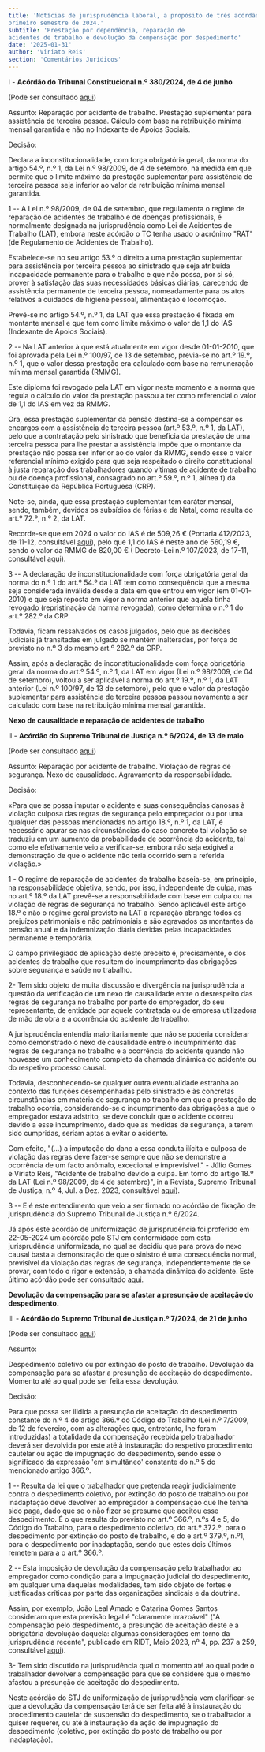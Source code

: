 ```yaml
---
title: 'Notícias de jurisprudência laboral, a propósito de três acórdãos do
primeiro semestre de 2024.'
subtitle: 'Prestação por dependência, reparação de
acidentes de trabalho e devolução da compensação por despedimento'
date: '2025-01-31'
author: 'Viriato Reis'
section: 'Comentários Jurídicos'
---
```


I - **Acórdão do Tribunal Constitucional n.º 380/2024, de 4 de junho**

(Pode ser consultado
[aqui](https://diariodarepublica.pt/dr/detalhe/acordao-tribunal-constitucional/380-2024-867844485))

Assunto: Reparação por acidente de trabalho. Prestação suplementar para
assistência de terceira pessoa. Cálculo com base na retribuição mínima
mensal garantida e não no Indexante de Apoios Sociais.

Decisão:

Declara a inconstitucionalidade, com força obrigatória geral, da norma
do artigo 54.º, n.º 1, da Lei n.º 98/2009, de 4 de setembro, na medida
em que permite que o limite máximo da prestação suplementar para
assistência de terceira pessoa seja inferior ao valor da retribuição
mínima mensal garantida.

1 -- A Lei n.º 98/2009, de 04 de setembro, que regulamenta o regime de
reparação de acidentes de trabalho e de doenças profissionais, é
normalmente designada na jurisprudência como Lei de Acidentes de
Trabalho (LAT), embora neste acórdão o TC tenha usado o acrónimo \"RAT\"
(de Regulamento de Acidentes de Trabalho).

Estabelece-se no seu artigo 53.º o direito a uma prestação suplementar
para assistência por terceira pessoa ao sinistrado que seja atribuída
incapacidade permanente para o trabalho e que não possa, por si só,
prover à satisfação das suas necessidades básicas diárias, carecendo de
assistência permanente de terceira pessoa, nomeadamente para os atos
relativos a cuidados de higiene pessoal, alimentação e locomoção.

Prevê-se no artigo 54.º, n.º 1, da LAT que essa prestação é fixada em
montante mensal e que tem como limite máximo o valor de 1,1 do IAS
(Indexante de Apoios Sociais).

2 -- Na LAT anterior à que está atualmente em vigor desde 01-01-2010,
que foi aprovada pela Lei n.º 100/97, de 13 de setembro, previa-se no
art.º 19.º, n.º 1, que o valor dessa prestação era calculado com base na
remuneração mínima mensal garantida (RMMG).

Este diploma foi revogado pela LAT em vigor neste momento e a norma que
regula o cálculo do valor da prestação passou a ter como referencial o
valor de 1,1 do IAS em vez da RMMG.

Ora, essa prestação suplementar da pensão destina-se a compensar os
encargos com a assistência de terceira pessoa (art.º 53.º, n.º 1, da
LAT), pelo que a contratação pelo sinistrado que beneficia da prestação
de uma terceira pessoa para lhe prestar a assistência impõe que o
montante da prestação não possa ser inferior ao do valor da RMMG, sendo
esse o valor referencial mínimo exigido para que seja respeitado o
direito constitucional à justa reparação dos trabalhadores quando
vítimas de acidente de trabalho ou de doença profissional, consagrado no
art.º 59.º, n.º 1, alínea f) da Constituição da República Portuguesa
(CRP).

Note-se, ainda, que essa prestação suplementar tem caráter mensal,
sendo, também, devidos os subsídios de férias e de Natal, como resulta
do art.º 72.º, n.º 2, da LAT.

Recorde-se que em 2024 o valor do IAS é de 509,26 € (Portaria 412/2023,
de 11-12, consultável
[aqui](https://files.diariodarepublica.pt/1s/2023/12/23700/0004300043.pdf)),
pelo que 1,1 do IAS é neste ano de 560,19 €, sendo o valor da RMMG de
820,00 € ( Decreto-Lei n.º 107/2023, de 17-11, consultável
[aqui](https://www.dgert.gov.pt/wp-content/uploads/2020/01/Decreto-Lei-n-107-A2023-de-17-de-novembro.pdf)).

3 -- A declaração de inconstitucionalidade com força obrigatória geral
da norma do n.º 1 do art.º 54.º da LAT tem como consequência que a mesma
seja considerada inválida desde a data em que entrou em vigor (em
01-01-2010) e que seja reposta em vigor a norma anterior que aquela
tinha revogado (repristinação da norma revogada), como determina o n.º 1
do art.º 282.º da CRP.

Todavia, ficam ressalvados os casos julgados, pelo que as decisões
judiciais já transitadas em julgado se mantêm inalteradas, por força do
previsto no n.º 3 do mesmo art.º 282.º da CRP.

Assim, após a declaração de inconstitucionalidade com força obrigatória
geral da norma do art.º 54.º, n.º 1, da LAT em vigor (Lei n.º 98/2009,
de 04 de setembro), voltou a ser aplicável a norma do art.º 19.º, n.º 1,
da LAT anterior (Lei n.º 100/97, de 13 de setembro), pelo que o valor da
prestação suplementar para assistência de terceira pessoa passou
novamente a ser calculado com base na retribuição mínima mensal
garantida.

**Nexo de causalidade e reparação de acidentes de trabalho**

II - **Acórdão do** **Supremo Tribunal de Justiça n.º 6/2024, de 13 de
maio**

(Pode ser consultado
[aqui](https://diariodarepublica.pt/dr/detalhe/acordao-supremo-tribunal-justica/6-2024-864543698))

Assunto: Reparação por acidente de trabalho. Violação de regras de
segurança. Nexo de causalidade. Agravamento da responsabilidade.

Decisão:

«Para que se possa imputar o acidente e suas consequências danosas à
violação culposa das regras de segurança pelo empregador ou por uma
qualquer das pessoas mencionadas no artigo 18.º, n.º 1, da LAT, é
necessário apurar se nas circunstâncias do caso concreto tal violação se
traduziu em um aumento da probabilidade de ocorrência do acidente, tal
como ele efetivamente veio a verificar-se, embora não seja exigível a
demonstração de que o acidente não teria ocorrido sem a referida
violação.»

1 - O regime de reparação de acidentes de trabalho baseia-se, em
princípio, na responsabilidade objetiva, sendo, por isso, independente
de culpa, mas no art.º 18.º da LAT prevê-se a responsabilidade com base
em culpa ou na violação de regras de segurança no trabalho. Sendo
aplicável este artigo 18.º e não o regime geral previsto na LAT a
reparação abrange todos os prejuízos patrimoniais e não patrimoniais e
são agravados os montantes da pensão anual e da indemnização diária
devidas pelas incapacidades permanente e temporária.

O campo privilegiado de aplicação deste preceito é, precisamente, o dos
acidentes de trabalho que resultem do incumprimento das obrigações sobre
segurança e saúde no trabalho.

2- Tem sido objeto de muita discussão e divergência na jurisprudência a
questão da verificação de um nexo de causalidade entre o desrespeito das
regras de segurança no trabalho por parte do empregador, do seu
representante, de entidade por aquele contratada ou de empresa
utilizadora de mão de obra e a ocorrência do acidente de trabalho.

A jurisprudência entendia maioritariamente que não se poderia considerar
como demonstrado o nexo de causalidade entre o incumprimento das regras
de segurança no trabalho e a ocorrência do acidente quando não houvesse
um conhecimento completo da chamada dinâmica do acidente ou do respetivo
processo causal.

Todavia, desconhecendo-se qualquer outra eventualidade estranha ao
contexto das funções desempenhadas pelo sinistrado e às concretas
circunstâncias em matéria de segurança no trabalho em que a prestação de
trabalho ocorria, considerando-se o incumprimento das obrigações a que o
empregador estava adstrito, se deve concluir que o acidente ocorreu
devido a esse incumprimento, dado que as medidas de segurança, a terem
sido cumpridas, seriam aptas a evitar o acidente.

Com efeito, "(...) a imputação do dano a essa conduta ilícita e culposa
de violação das regras deve fazer-se sempre que não se demonstre a
ocorrência de um facto anómalo, excecional e imprevisível." - Júlio
Gomes e Viriato Reis, "Acidente de trabalho devido a culpa. Em torno do
artigo 18.º da LAT (Lei n.º 98/2009, de 4 de setembro)", in a Revista,
Supremo Tribunal de Justiça, n.º 4, Jul. a Dez. 2023, consultável
[aqui](https://arevista.stj.pt/edicoes/numero-4/acidente-de-trabalho-devido-a-culpa-em-torno-do-artigo-18-o-da-lat-lei-n-o-98-2009-de-4-de-setembro)).

3 -- E é este entendimento que veio a ser firmado no acórdão de fixação
de jurisprudência do Supremo Tribunal de Justiça n.º 6/2024.

Já após este acórdão de uniformização de jurisprudência foi proferido em
22-05-2024 um acórdão pelo STJ em conformidade com esta jurisprudência
uniformizada, no qual se decidiu que para prova do nexo causal basta a
demonstração de que o sinistro é uma consequência normal, previsível da
violação das regras de segurança, independentemente de se provar, com
todo o rigor e extensão, a chamada dinâmica do acidente. Este último
acórdão pode ser consultado
[aqui](https://www.dgsi.pt/jstj.nsf/954f0ce6ad9dd8b980256b5f003fa814/ab050d91e72b6d8a80258b260031f50d?OpenDocument).

**Devolução da compensação para se afastar a presunção de aceitação do
despedimento.**

III - **Acórdão do Supremo Tribunal de Justiça n.º 7/2024, de 21 de
junho**

(Pode ser consultado
[aqui](https://diariodarepublica.pt/dr/detalhe/acordao-supremo-tribunal-justica/7-2024-869623321))

Assunto:

Despedimento coletivo ou por extinção do posto de trabalho. Devolução da
compensação para se afastar a presunção de aceitação do despedimento.
Momento até ao qual pode ser feita essa devolução.

Decisão:

Para que possa ser ilidida a presunção de aceitação do despedimento
constante do n.º 4 do artigo 366.º do Código do Trabalho (Lei n.º
7/2009, de 12 de fevereiro, com as alterações que, entretanto, lhe foram
introduzidas) a totalidade da compensação recebida pelo trabalhador
deverá ser devolvida por este até à instauração do respetivo
procedimento cautelar ou ação de impugnação do despedimento, sendo esse
o significado da expressão 'em simultâneo' constante do n.º 5 do
mencionado artigo 366.º.

1 -- Resulta da lei que o trabalhador que pretenda reagir judicialmente
contra o despedimento coletivo, por extinção do posto de trabalho ou por
inadaptação deve devolver ao empregador a compensação que lhe tenha sido
paga, dado que se o não fizer se presume que aceitou esse despedimento.
É o que resulta do previsto no art.º 366.º, n.ºs 4 e 5, do Código do
Trabalho, para o despedimento coletivo, do art.º 372.º, para o
despedimento por extinção do posto de trabalho, e do e art.º 379.º,
n.º1, para o despedimento por inadaptação, sendo que estes dois últimos
remetem para a o art.º 366.º.

2 -- Esta imposição de devolução da compensação pelo trabalhador ao
empregador como condição para a impugnação judicial do despedimento, em
qualquer uma daquelas modalidades, tem sido objeto de fortes e
justificadas críticas por parte das organizações sindicais e da
doutrina.

Assim, por exemplo, João Leal Amado e Catarina Gomes Santos consideram
que esta previsão legal é "claramente irrazoável" ("A compensação pelo
despedimento, a presunção de aceitação deste e a obrigatória devolução
daquela: algumas considerações em torno da jurisprudência recente",
publicado em RIDT, Maio 2023, nº 4, pp. 237 a 259, consultável
[aqui](https://idt.fdulisboa.pt/wp-content/uploads/2023/05/RIDT_4_final-web.pdf)).

3- Tem sido discutido na jurisprudência qual o momento até ao qual pode
o trabalhador devolver a compensação para que se considere que o mesmo
afastou a presunção de aceitação do despedimento.

Neste acórdão do STJ de uniformização de jurisprudência vem
clarificar-se que a devolução da compensação terá de ser feita até à
instauração do procedimento cautelar de suspensão do despedimento, se o
trabalhador a quiser requerer, ou até à instauração da ação de
impugnação do despedimento (coletivo, por extinção do posto de trabalho
ou por inadaptação).
